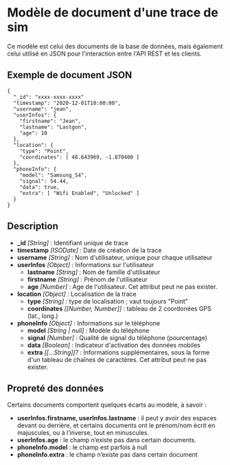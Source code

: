 # Modèle de document d'une trace de sim

Ce modèle est celui des documents de la base de données, mais également celui utilisé en JSON pour l'interaction entre l'API REST et les clients.

## Exemple de document JSON
```
{
  "_id": "xxxx-xxxx-xxxx"
  "timestamp": "2020-12-01T10:00:00",
  "username": "jean",
  "userInfos": {
    "firstname": "Jean",
    "lastname": "Lastgon",
    "age": 10
  },
  "location": {
    "type": "Point",
    "coordinates": [ 48.643969, -1.870400 ]
  },
  "phoneInfo": {
    "model": "Samsung_S4",
    "signal": 54.44,
    "data": true,
    "extra": [ "Wifi Enabled", "Unlocked" ]
  }
}
```

## Description

- **_id** *[String]* : Identifiant unique de trace
- **timestamp** *[ISODate]* : Date de création de la trace
- **username** *[String]* : Nom d'utilisateur, unique pour chaque utilisateur
- **userInfos** *[Object]* : Informations sur l'utilisateur
  - **lastname** *[String]* : Nom de famille d'utilisateur
  - **firstname** *[String]* : Prénom de l'utilisateur
  - **age** *[Number]* : Age de l'utilisateur. Cet attribut peut ne pas exister.
- **location** *[Object]* : Localisation de la trace
  - **type** *[String]* : type de localisation ; vaut toujours "Point"
  - **coordinates** *[[Number, Number]]* : tableau de 2 coordonées GPS (lat., long.)
- **phoneInfo** *[Object]* : Informations sur le téléphone
  - **model** *[String | null]* : Modèle du téléphone
  - **signal** *[Number]* : Qualité de signal du téléphone (pourcentage)
  - **data** *[Boolean]* : Indicateur d'activation des données mobiles
  - **extra** *[[...String]]?* : Informations supplémentaires, sous la forme d'un tableau de chaînes de caractères. Cet attribut peut ne pas exister.

## Propreté des données

Certains documents comportent quelques écarts au modèle, à savoir :

- **userInfos.firstname, userInfos.lastname** : il peut y avoir des espaces devant ou derrière, et certains documents ont le prénom/nom écrit en majuscules, ou à l’inverse, tout en minuscules.
- **userInfos.age** : le champ n’existe pas dans certain documents.
- **phoneInfo.model** : le champ est parfois à null
- **phoneInfo.extra** : le champ n’existe pas dans certain document
